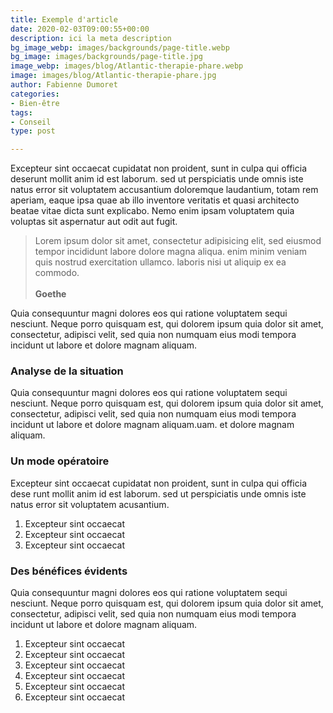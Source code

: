 ```yaml
---
title: Exemple d'article
date: 2020-02-03T09:00:55+00:00
description: ici la meta description
bg_image_webp: images/backgrounds/page-title.webp
bg_image: images/backgrounds/page-title.jpg
image_webp: images/blog/Atlantic-therapie-phare.webp
image: images/blog/Atlantic-therapie-phare.jpg
author: Fabienne Dumoret
categories:
- Bien-être
tags:
- Conseil
type: post

---
```

Excepteur sint occaecat cupidatat non proident, sunt in culpa qui officia deserunt mollit anim id est laborum. sed ut perspiciatis unde omnis iste natus error sit voluptatem accusantium doloremque laudantium, totam rem aperiam, eaque ipsa quae ab illo inventore veritatis et quasi architecto beatae vitae dicta sunt explicabo. Nemo enim ipsam voluptatem quia voluptas sit aspernatur aut odit aut fugit.

> Lorem ipsum dolor sit amet, consectetur adipisicing elit, sed eiusmod tempor incididunt labore dolore magna aliqua. enim minim veniam quis nostrud exercitation ullamco. laboris nisi ut aliquip ex ea commodo. <br><br> **Goethe**

Quia consequuntur magni dolores eos qui ratione voluptatem sequi nesciunt. Neque porro quisquam est, qui dolorem ipsum quia dolor sit amet, consectetur, adipisci velit, sed quia non numquam eius modi tempora incidunt ut labore et dolore magnam aliquam.

### Analyse de la situation

Quia consequuntur magni dolores eos qui ratione voluptatem sequi nesciunt. Neque porro quisquam est, qui dolorem ipsum quia dolor sit amet, consectetur, adipisci velit, sed quia non numquam eius modi tempora incidunt ut labore et dolore magnam aliquam.uam. et dolore magnam aliquam.

### Un mode opératoire

Excepteur sint occaecat cupidatat non proident, sunt in culpa qui officia dese runt mollit anim id est laborum. sed ut perspiciatis unde omnis iste natus error sit voluptatem acusantium.

1. Excepteur sint occaecat
2. Excepteur sint occaecat
3. Excepteur sint occaecat

### Des bénéfices évidents

Quia consequuntur magni dolores eos qui ratione voluptatem sequi nesciunt. Neque porro quisquam est, qui dolorem ipsum quia dolor sit amet, consectetur, adipisci velit, sed quia non numquam eius modi tempora incidunt ut labore et dolore magnam aliquam.

1. Excepteur sint occaecat
2. Excepteur sint occaecat
3. Excepteur sint occaecat
4. Excepteur sint occaecat
5. Excepteur sint occaecat
6. Excepteur sint occaecat